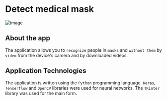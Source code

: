 # Detect medical mask

![image](https://user-images.githubusercontent.com/78900834/190847913-157a45ea-251c-4a09-8060-c97c72436ce6.png)

## About the app
The application allows you to `recognize` people in `masks` and `without them` by `video` from the device's camera and by downloaded videos.

## Application Technologies
The application is written using the `Python` programming language. `Keras`, `Tenserflow` and `OpenCV` libraries were used for neural networks.
The `TKinter` library was used for the main form.
